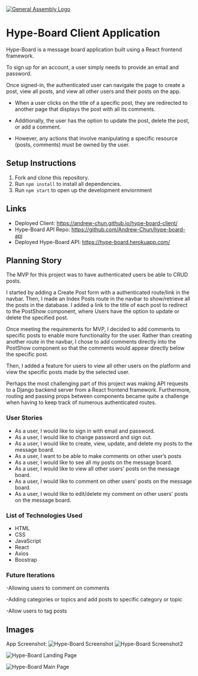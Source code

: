 [![General Assembly Logo](https://camo.githubusercontent.com/1a91b05b8f4d44b5bbfb83abac2b0996d8e26c92/687474703a2f2f692e696d6775722e636f6d2f6b6538555354712e706e67)](https://generalassemb.ly/education/web-development-immersive)

# Hype-Board Client Application

Hype-Board is a message board application built using a React frontend framework.

To sign up for an account, a user simply needs to provide an email and password.

Once signed-in, the authenticated user can navigate the page to create a post, view all posts, and view all other users and their posts on the app.

- When a user clicks on the title of a specific post, they are redirected to another page that displays the post with all its comments.

- Additionally, the user has the option to update the post, delete the post, or add a comment.

- However, any actions that involve manipulating a specific resource (posts, comments) must be owned by the user.


## Setup Instructions
1. Fork and clone this repository.
2. Run ```npm install``` to install all dependencies.
3. Run ```npm start``` to open up the development enviornment

## Links
-   Deployed Client: https://andrew-chun.github.io/hype-board-client/
-   Hype-Board API Repo: https://github.com/Andrew-Chun/hype-board-api
-   Deployed Hype-Board API: https://hype-board.herokuapp.com/

## Planning Story
The MVP for this project was to have authenticated users be able to CRUD posts.

I started by adding a Create Post form with a authenticated route/link in the navbar. Then, I made an Index Posts route in the navbar to show/retrieve all the posts in the database. I added a link to the title of each post to redirect to the PostShow component, where Users have the option to update or delete the specified post.

Once meeting the requirements for MVP, I decided to add comments to specific posts to enable more functionality for the user. Rather than creating another route in the navbar, I chose to add comments directly into the PostShow component so that the comments would appear directly below the specific post.

Then, I added a feature for users to view all other users on the platform and view the specific posts made by the selected user.

Perhaps the most challenging part of this project was making API requests to a Django backend server from a React frontend framework. Furthermore, routing and passing props between components became quite a challenge when having to keep track of numerous authenticated routes.

### User Stories
-   As a user, I would like to sign in with email and password.
-   As a user, I would like to change password and sign out.
-   As a user, I would like to create, view, update, and delete my posts to the message board.
-   As a user, I want to be able to make comments on other user’s posts
-   As a user, I would like to see all my posts on the message board.
-   As a user, I would like to view all other users' posts on the message board.
-   As a user, I would like to comment on other users' posts on the message board.
-   As a user, I would like to edit/delete my comment on other users' posts on the message board.

### List of Technologies Used
-   HTML
-   CSS
-   JavaScript
-   React
-   Axios
-   Boostrap

### Future Iterations
-Allowing users to comment on comments

-Adding categories or topics and add posts to specific category or topic

-Allow users to tag posts

## Images
App Screenshot:
![Hype-Board Screenshot](https://i.imgur.com/9wh9jJD.png)
![Hype-Board Screenshot2](https://i.imgur.com/qv8wQA5.png)

![Hype-Board Landing Page](https://i.imgur.com/flcSDv2.png)

![Hype-Board Main Page](https://i.imgur.com/A2w4YeE.png)
